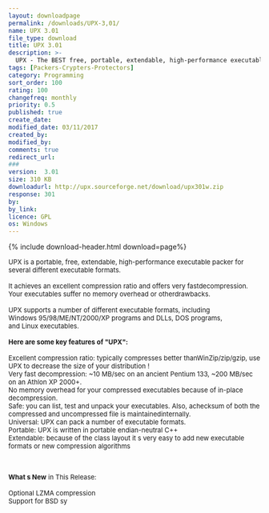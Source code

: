 ```yaml
---
layout: downloadpage
permalink: /downloads/UPX-3,01/
name: UPX 3.01
file_type: download
title: UPX 3.01
description: >-
  UPX - The BEST free, portable, extendable, high-performance executable packer
tags: [Packers-Crypters-Protectors]
category: Programming
sort_order: 100
rating: 100
changefreq: monthly
priority: 0.5
published: true
create_date: 
modified_date: 03/11/2017
created_by: 
modified_by: 
comments: true
redirect_url: 
### 
version:  3.01
size: 310 KB
downloadurl: http://upx.sourceforge.net/download/upx301w.zip
response: 301
by: 
by_link: 
licence: GPL 
os: Windows
---
```


{% include download-header.html download=page%}

<p style="fix-download-text !important">
<p><font size="2"><p>UPX is a portable, free, extendable, high-performance executable packer for several different executable formats. <br />
<br />
It achieves an excellent compression ratio and offers very fastdecompression. Your executables suffer no memory overhead or otherdrawbacks.<br />
<br />
UPX supports a number of different executable formats, including<br />
Windows 95/98/ME/NT/2000/XP programs and DLLs, DOS programs,<br />
and Linux executables.<br />
<br />
<span><strong>Here </strong><strong>are some key features of "UPX":</strong></span><br />
<br />
Excellent compression ratio: typically compresses better thanWinZip/zip/gzip, use UPX to decrease the size of your distribution ! <br />
Very fast decompression: ~10 MB/sec on an ancient Pentium 133, ~200 MB/sec on an Athlon XP 2000+. <br />
No memory overhead for your compressed executables because of in-place decompression. <br />
Safe: you can list, test and unpack your executables. Also, achecksum of both the compressed and uncompressed file is maintainedinternally. <br />
Universal: UPX can pack a number of executable formats. <br />
Portable: UPX is written in portable endian-neutral C++ <br />
Extendable: because of the class layout it s very easy to add new executable formats or new compression algorithms <br />
</p>
<div class="celltext_big"><br />
<br />
<strong>What s New</strong> in This Release:<br />
<br />
Optional LZMA compression <br />
Support for BSD sy</div></p></p>
